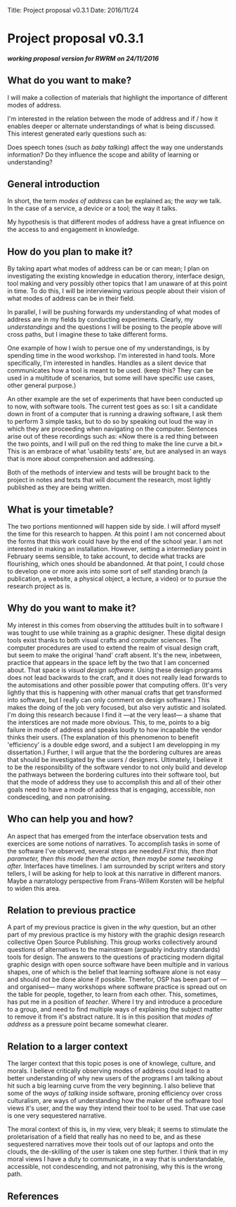 Title: Project proposal v0.3.1
Date: 2016/11/24

# Project proposal v0.3.1
##### working proposal version for RWRM on 24/11/2016

## What do you want to make?
I will make a collection of materials that highlight the importance of different modes of address.

I'm interested in the relation between the mode of address and if / how it enables deeper or alternate understandings of what is being discussed. This interest generated early questions such as:

Does speech tones (such as *baby talking*) affect the way one understands information? Do they influence the scope and ability of learning or understanding?


<!--
When people can not be in the same space to discuss a matter, other methods have to be put in place to enable transfers. The reasons people can not come together could be spaciality or scheduling, but more lightly is the situation of a service use.

I'm interested in the relation between the mode of address and if / how it enables deeper or alternate understanding of what is being discussed. How do *Baby talking* or condescending tones effect the way we process information?

Do objects make us do things certain ways? Why? Are there ways in which the makers of these items would not like us to use their product?

We've got a duty, haven't we, to communicate, in a way that is understandable, accessible, not condescending, and not patronising, why we believe that this is the wrong path for the world.
-->

## General introduction

In short, the term *modes of address* can be explained as; the *way* we talk. In the case of a service, a device or a tool; the way it talks.

My hypothesis is that different modes of address have a great influence on the access to and engagement in knowledge.

## How do you plan to make it?
By taking apart what modes of address can be or can mean; I plan on investigating the existing knowledge in education therory, interface design, tool making and very possibly other topics that I am unaware of at this point in time. To do this, I will be interviewing various people about their vision of what modes of address can be in their field.

In parallel, I will be pushing forwards my understanding of what modes of address are in my fields by conducting experiments. Clearly, my *understandings* and the questions I will be posing to the people above will cross paths, but I imagine these to take different forms.

One example of how I wish to persue one of my understandings, is by spending time in the wood workshop. I'm interested in hand tools. More specifically, I'm interested in handles. Handles as a silent device that communicates how a tool is meant to be used. (keep this? They can be used in a multitude of scenarios, but some will have specific use cases, other general purpose.)

An other example are the set of experiments that have been conducted up to now, with software tools. The current test goes as so: I sit a candidate down in front of a computer that is running a drawing software, I ask them to perform 3 simple tasks, but to do so by speaking out loud the way in which they are proceeding when navigating on the computer. Sentences arise out of these recordings such as: «Now there is a red thing between the two points, and I will pull on the red thing to make the line curve a bit.» This is an embrace of what 'usability tests' are, but are analysed in an ways that is more about comprehension and addressing.

Both of the methods of interview and tests will be brought back to the project in notes and texts that will document the research, most lightly published as they are being written.

## What is your timetable?
The two portions mentionned will happen side by side. I will afford myself the time for this research to happen. At this point I am not concerned about the forms that this work could have by the end of the school year. I am not interested in making an installation. However, setting a intermediary point in February seems sensible, to take account, to decide what tracks are flourishing, which ones should be abandonned. At that point, I could chose to develop one or more axis into some sort of self standing branch (a publication, a website, a physical object, a lecture, a video) or to pursue the research project as is.

## Why do you want to make it?
My interest in this comes from observing the attitudes built in to software I was tought to use while training as a graphic designer. These digital design tools exist thanks to both visual crafts and computer sciences. The computer procedures are used to extend the realm of visual design craft, but seem to make the original 'hand' craft absent. It's the new, inbetween, practice that appears in the space left by the two that I am concerned about. That space is *visual design software*. Using these design programs does not lead backwards to the craft, and it does not really lead forwards to the automisations and other possible power that computing offers. (It's very lightly that this is happening with other manual crafts that get transformed into software, but I really can only comment on design software.) This makes the doing of the job very focused, but also very autistic and isolated. I'm doing this research because I find it —at the very least— a shame that the interstices are not made more obvious. This, to me, points to a big failure in mode of address and speaks loudly to how incapable the vendor thinks their users. (The explanation of this phenomenon to benefit 'efficiency' is a double edge sword, and a subject I am developping in my dissertation.) Further, I will argue that the the bordering cultures are areas that should be investigated by the users / designers. Ultimately, I believe it to be the responsibility of the software vendor to not only build and develop the pathways between the bordering cultures into their software tool, but that the mode of address they use to accomplish this and all of their other goals need to have a mode of address that is engaging, accessible, non condesceding, and non patronising.

## Who can help you and how?
An aspect that has emerged from the interface observation tests and exercices are some notions of narratives. To accomplish tasks in some of the software I've observed, several steps are needed.*First this, then that parameter, then this mode then the action, then maybe some tweaking after.* Interfaces have timelines. I am surrounded by script writers and story tellers, I will be asking for help to look at this narrative in different manors. Maybe a narratology perspective from Frans-Willem Korsten will be helpful to widen this area.

## Relation to previous practice
A part of my previous practice is given in the *why* question, but an other part of my previous practice is my history with the graphic design research collective Open Source Publishing. This group works collectively around questions of alternatives to the mainstream (arguably industry standards) tools for design. The answers to the questions of practicing modern digital graphic design with open source software have been multiple and in various shapes, one of which is the belief that learning software alone is not easy and should not be done alone if possible. Therefor, OSP has been part of —and organised— many workshops where software practice is spread out on the table for people, together, to learn from each other. This, sometimes, has put me in a position of *teacher*. Where I try and introduce a procedure to a group, and need to find multiple ways of explaining the subject matter to remove it from it's abstract nature. It is in this position that *modes of address* as a pressure point became somewhat clearer.

## Relation to a larger context
The larger context that this topic poses is one of knowlege, culture, and morals. I believe critically observing modes of address could lead to a better understanding of why new users of the programs I am talking about hit such a big learning curve from the very beginning. I also believe that some of the *ways of talking* inside software, proning efficiency over cross culturalism, are ways of understanding how the maker of the software tool views it's user, and the way they intend their tool to be used. That use case is one very sequestered narrative.

The moral context of this is, in my view, very bleak; it seems to stimulate the proletarisation of a field that really has no need to be, and as these sequestered narratives move their tools out of our laptops and onto the clouds, the de-skilling of the user is taken one step further. I think that in my moral views I have a duty to communicate, in a way that is understandable, accessible, not condescending, and not patronising, why this is the wrong path.

## References
